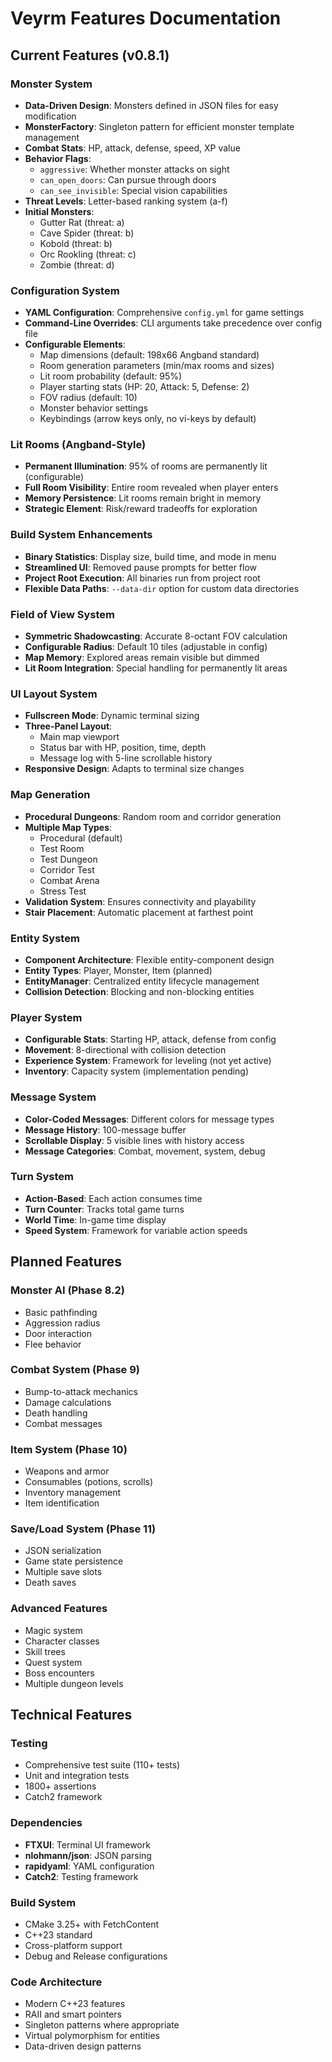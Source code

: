 # Veyrm Features Documentation

## Current Features (v0.8.1)

### Monster System

- **Data-Driven Design**: Monsters defined in JSON files for easy modification
- **MonsterFactory**: Singleton pattern for efficient monster template management
- **Combat Stats**: HP, attack, defense, speed, XP value
- **Behavior Flags**:
  - `aggressive`: Whether monster attacks on sight
  - `can_open_doors`: Can pursue through doors
  - `can_see_invisible`: Special vision capabilities
- **Threat Levels**: Letter-based ranking system (a-f)
- **Initial Monsters**:
  - Gutter Rat (threat: a)
  - Cave Spider (threat: b)
  - Kobold (threat: b)
  - Orc Rookling (threat: c)
  - Zombie (threat: d)

### Configuration System

- **YAML Configuration**: Comprehensive `config.yml` for game settings
- **Command-Line Overrides**: CLI arguments take precedence over config file
- **Configurable Elements**:
  - Map dimensions (default: 198x66 Angband standard)
  - Room generation parameters (min/max rooms and sizes)
  - Lit room probability (default: 95%)
  - Player starting stats (HP: 20, Attack: 5, Defense: 2)
  - FOV radius (default: 10)
  - Monster behavior settings
  - Keybindings (arrow keys only, no vi-keys by default)

### Lit Rooms (Angband-Style)

- **Permanent Illumination**: 95% of rooms are permanently lit (configurable)
- **Full Room Visibility**: Entire room revealed when player enters
- **Memory Persistence**: Lit rooms remain bright in memory
- **Strategic Element**: Risk/reward tradeoffs for exploration

### Build System Enhancements

- **Binary Statistics**: Display size, build time, and mode in menu
- **Streamlined UI**: Removed pause prompts for better flow
- **Project Root Execution**: All binaries run from project root
- **Flexible Data Paths**: `--data-dir` option for custom data directories

### Field of View System

- **Symmetric Shadowcasting**: Accurate 8-octant FOV calculation
- **Configurable Radius**: Default 10 tiles (adjustable in config)
- **Map Memory**: Explored areas remain visible but dimmed
- **Lit Room Integration**: Special handling for permanently lit areas

### UI Layout System

- **Fullscreen Mode**: Dynamic terminal sizing
- **Three-Panel Layout**:
  - Main map viewport
  - Status bar with HP, position, time, depth
  - Message log with 5-line scrollable history
- **Responsive Design**: Adapts to terminal size changes

### Map Generation

- **Procedural Dungeons**: Random room and corridor generation
- **Multiple Map Types**:
  - Procedural (default)
  - Test Room
  - Test Dungeon
  - Corridor Test
  - Combat Arena
  - Stress Test
- **Validation System**: Ensures connectivity and playability
- **Stair Placement**: Automatic placement at farthest point

### Entity System

- **Component Architecture**: Flexible entity-component design
- **Entity Types**: Player, Monster, Item (planned)
- **EntityManager**: Centralized entity lifecycle management
- **Collision Detection**: Blocking and non-blocking entities

### Player System

- **Configurable Stats**: Starting HP, attack, defense from config
- **Movement**: 8-directional with collision detection
- **Experience System**: Framework for leveling (not yet active)
- **Inventory**: Capacity system (implementation pending)

### Message System

- **Color-Coded Messages**: Different colors for message types
- **Message History**: 100-message buffer
- **Scrollable Display**: 5 visible lines with history access
- **Message Categories**: Combat, movement, system, debug

### Turn System

- **Action-Based**: Each action consumes time
- **Turn Counter**: Tracks total game turns
- **World Time**: In-game time display
- **Speed System**: Framework for variable action speeds

## Planned Features

### Monster AI (Phase 8.2)

- Basic pathfinding
- Aggression radius
- Door interaction
- Flee behavior

### Combat System (Phase 9)

- Bump-to-attack mechanics
- Damage calculations
- Death handling
- Combat messages

### Item System (Phase 10)

- Weapons and armor
- Consumables (potions, scrolls)
- Inventory management
- Item identification

### Save/Load System (Phase 11)

- JSON serialization
- Game state persistence
- Multiple save slots
- Death saves

### Advanced Features

- Magic system
- Character classes
- Skill trees
- Quest system
- Boss encounters
- Multiple dungeon levels

## Technical Features

### Testing

- Comprehensive test suite (110+ tests)
- Unit and integration tests
- 1800+ assertions
- Catch2 framework

### Dependencies

- **FTXUI**: Terminal UI framework
- **nlohmann/json**: JSON parsing
- **rapidyaml**: YAML configuration
- **Catch2**: Testing framework

### Build System

- CMake 3.25+ with FetchContent
- C++23 standard
- Cross-platform support
- Debug and Release configurations

### Code Architecture

- Modern C++23 features
- RAII and smart pointers
- Singleton patterns where appropriate
- Virtual polymorphism for entities
- Data-driven design patterns
